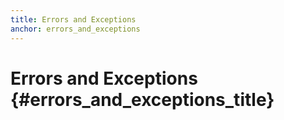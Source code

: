 ```yaml
---
title: Errors and Exceptions
anchor: errors_and_exceptions
---
```


# Errors and Exceptions {#errors_and_exceptions_title}

